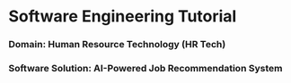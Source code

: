 # Software Engineering Tutorial

### Domain: Human Resource Technology (HR Tech)
### Software Solution: AI-Powered Job Recommendation System
